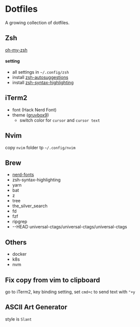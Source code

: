 # Dotfiles

A growing collection of dotfiles.

## Zsh

[oh-my-zsh](https://github.com/ohmyzsh/ohmyzsh)

#### setting

- all settings in `~/.config/zsh`
- install [zsh-autosuggestions](https://github.com/zsh-users/zsh-autosuggestions)
- install [zsh-syntax-highlighting](https://github.com/zsh-users/zsh-syntax-highlighting)

## iTerm2

- font (Hack Nerd Font)
- theme ([gruvbox9](https://github.com/herrbischoff/iterm2-gruvbox))
  - switch color for `cursor` and `cursor text`

## Nvim

copy `nvim` folder tp `~/.config/nvim`

## Brew

- [nerd-fonts](https://github.com/ryanoasis/nerd-fonts#option-4-homebrew-fonts)
- zsh-syntax-highlighting
- yarn
- bat
- z
- tree
- the_silver_search
- fd
- fzf
- ripgrep
- --HEAD universal-ctags/universal-ctags/universal-ctags

## Others

- docker
- k8s
- nvm

## Fix copy from vim to clipboard

go to iTerm2, key binding setting, set `cmd+c` to send text with `"+y`

## ASCII Art Generator

style is `Slant`
